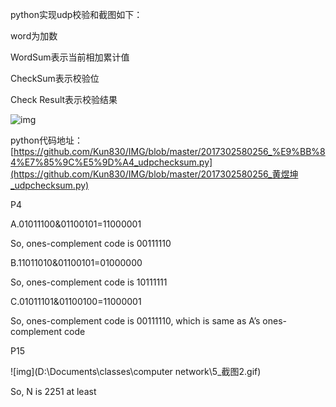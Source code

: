 python实现udp校验和截图如下：

word为加数

WordSum表示当前相加累计值

CheckSum表示校验位

Check Result表示校验结果

![img](https://cchw-1257198376.cos.ap-chengdu.myqcloud.com/test2/5_%E6%88%AA%E5%9B%BE1.png)

python代码地址：[https://github.com/Kun830/IMG/blob/master/2017302580256_%E9%BB%84%E7%85%9C%E5%9D%A4_udpchecksum.py](https://github.com/Kun830/IMG/blob/master/2017302580256_黄煜坤_udpchecksum.py)



P4

A.01011100&01100101=11000001

So, ones-complement code is 00111110

B.11011010&01100101=01000000

So, ones-complement code is 10111111

C.01011101&01100100=11000001

So, ones-complement code is 00111110, which is same as A’s ones-complement code

 

P15

![img](D:\Documents\classes\computer network\5_截图2.gif)

So, N is 2251 at least